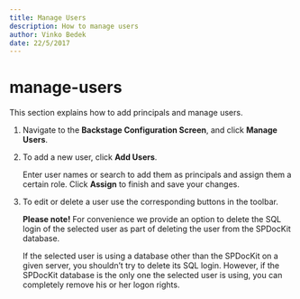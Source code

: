 ```yaml
---
title: Manage Users
description: How to manage users
author: Vinko Bedek
date: 22/5/2017
---
```


# manage-users

This section explains how to add principals and manage users.

1. Navigate to the **Backstage Configuration Screen**, and click **Manage Users**.
2. To add a new user, click **Add Users**.  

   Enter user names or search to add them as principals and assign them a certain role. Click **Assign** to finish and save your changes.

3. To edit or delete a user use the corresponding buttons in the toolbar.  

   **Please note!** For convenience we provide an option to delete the SQL login of the selected user as part of deleting the user from the SPDocKit database.  

   If the selected user is using a database other than the SPDocKit on a given server, you shouldn’t try to delete its SQL login. However, if the SPDocKit database is the only one the selected user is using, you can completely remove his or her logon rights.

